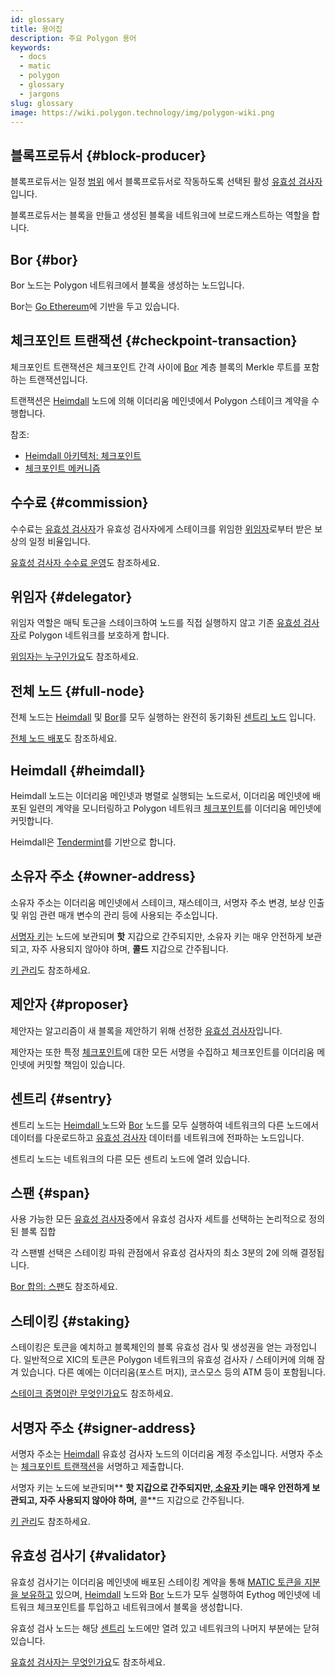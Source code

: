 ```yaml
---
id: glossary
title: 용어집
description: 주요 Polygon 용어
keywords:
  - docs
  - matic
  - polygon
  - glossary
  - jargons
slug: glossary
image: https://wiki.polygon.technology/img/polygon-wiki.png
---
```


## 블록프로듀서 {#block-producer}

블록프로듀서는 일정 [범위](#span) 에서 블록프로듀서로 작동하도록 선택된 활성 [유효성 검사자](#validator)입니다.

블록프로듀서는 블록을 만들고 생성된 블록을 네트워크에 브로드캐스트하는 역할을 합니다.

## Bor {#bor}

Bor 노드는 Polygon 네트워크에서 블록을 생성하는 노드입니다.

Bor는 [Go Ethereum](https://geth.ethereum.org/)에 기반을 두고 있습니다.

## 체크포인트 트랜잭션 {#checkpoint-transaction}

체크포인트 트랜잭션은 체크포인트 간격 사이에 [Bor](#bor) 계층 블록의 Merkle 루트를 포함하는 트랜잭션입니다.

트랜잭션은 [Heimdall](#heimdall) 노드에 의해 이더리움 메인넷에서 Polygon 스테이크 계약을 수행합니다.

참조:

* [Heimdall 아키텍처: 체크포인트](/docs/pos/heimdall/checkpoint)
* [체크포인트 메커니즘](/docs/maintain/validator/core-components/checkpoint-mechanism)

## 수수료 {#commission}

수수료는 [유효성 검사자](#validator)가 유효성 검사자에게  스테이크를 위임한  [위임자](#delegator)로부터 받은 보상의 일정 비율입니다.

[유효성 검사자 수수료 운영](/docs/maintain/validate/validator-commission-operations)도 참조하세요.

## 위임자 {#delegator}

위임자 역할은 매틱 토근을 스테이크하여 노드를 직접 실행하지 않고 기존 [유효성 검사자](#validator)로 Polygon 네트워크를 보호하게 합니다.

[위임자는 누구인가요](/docs/maintain/polygon-basics/who-is-delegator)도 참조하세요.

## 전체 노드 {#full-node}

전체 노드는 [Heimdall](#heimdall) 및 [Bor](#bor)를 모두 실행하는 완전히 동기화된 [센트리 노드](#sentry) 입니다.

 [전체 노드 배포](/docs/develop/network-details/full-node-deployment)도 참조하세요.

## Heimdall {#heimdall}

Heimdall 노드는 이더리움 메인넷과 병렬로 실행되는 노드로서, 이더리움 메인넷에 배포된 일련의 계약을 모니터링하고 Polygon 네트워크 [체크포인트](#checkpoint-transaction)를 이더리움 메인넷에 커밋합니다.

Heimdall은 [Tendermint](https://tendermint.com/)를 기반으로 합니다.

## 소유자 주소 {#owner-address}

소유자 주소는 이더리움 메인넷에서 스테이크, 재스테이크, 서명자 주소 변경, 보상 인출 및 위임 관련 매개 변수의 관리 등에 사용되는 주소입니다.

 [서명자 키](#signer-address)는 노드에 보관되며 **핫** 지갑으로 간주되지만, 소유자 키는 매우 안전하게 보관되고, 자주 사용되지 않아야 하며, **콜드** 지갑으로 간주됩니다.

[키 관리](validator/core-components/key-management.md)도 참조하세요.

## 제안자 {#proposer}

제안자는 알고리즘이 새 블록을 제안하기 위해 선정한 [유효성 검사자](#validator)입니다.

제안자는 또한 특정 [체크포인트](#checkpoint-transaction)에 대한 모든 서명을 수집하고 체크포인트를 이더리움 메인넷에 커밋할 책임이 있습니다.

## 센트리 {#sentry}

센트리 노드는 [Heimdall ](#heimdall)노드와 [Bor](#bor) 노드를 모두 실행하여 네트워크의 다른 노드에서 데이터를 다운로드하고 [유효성 검사자](#validator) 데이터를 네트워크에 전파하는 노드입니다.

센트리 노드는 네트워크의 다른 모든 센트리 노드에 열려 있습니다.

## 스팬 {#span}

사용 가능한 모든 [유효성 검사자](#validator)중에서 유효성 검사자 세트를 선택하는 논리적으로 정의된 블록 집합

각 스팬별 선택은 스테이킹 파워 관점에서 유효성 검사자의 최소 3분의 2에 의해 결정됩니다.

[Bor 합의: 스팬](/docs/pos/bor/consensus.md#span)도 참조하세요.

## 스테이킹 {#staking}

스테이킹은 토큰을 예치하고 블록체인의 블록 유효성 검사 및 생성권을 얻는 과정입니다. 일반적으로 XIC의 토큰은 Polygon 네트워크의 유효성 검사자 / 스테이커에 의해 잠겨 있습니다. 다른 예에는 이더리움(포스트 머지), 코스모스 등의 ATM 등이 포함됩니다.

[스테이크 증명이란 무엇인가요](polygon-basics/what-is-proof-of-stake.md)도 참조하세요.

## 서명자 주소 {#signer-address}

서명자 주소는 [Heimdall](#heimdall) 유효성 검사자 노드의 이더리움 계정 주소입니다. 서명자 주소는 [체크포인트 트랜잭션](#checkpoint-transaction)을 서명하고 제출합니다.

 서명자 키는 노드에 보관되며** **핫 지갑으로 간주되지만,[ 소유자 ](#owner-address)키는 매우 안전하게 보관되고, 자주 사용되지 않아야 하며,** 콜**드 지갑으로 간주됩니다.

[키 관리](validator/core-components/key-management.md)도 참조하세요.

## 유효성 검사기 {#validator}

유효성 검사기는 이더리움 메인넷에 배포된 스테이킹 계약을 통해 [MATIC 토큰을 지분을 보유하고](/docs/maintain/validate/validator-staking-operations) 있으며, [Heimdall](#heimdall) 노드와 [Bor](#bor) 노드가 모두 실행하여 Eythog 메인넷에 네트워크 체크포인트를 투입하고 네트워크에서 블록을 생성합니다.

유효성 검사 노드는 해당 [센트리](#sentry) 노드에만 열려 있고 네트워크의 나머지 부분에는 닫혀 있습니다.

[유효성 검사자는 무엇인가요](polygon-basics/who-is-validator.md)도 참조하세요.

